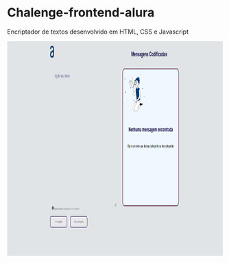 # Chalenge-frontend-alura
Encriptador de textos desenvolvido em HTML, CSS e Javascript

<img src="https://github.com/biancadizio/Chalenge-frontend-alura/blob/master/img/page1.png?raw=true" height="500" width="900">
